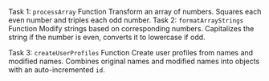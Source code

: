 Task 1: `processArray` Function
Transform an array of numbers.
Squares each even number and triples each odd number.
Task 2: `formatArrayStrings` Function
Modify strings based on corresponding numbers.
Capitalizes the string if the number is even, converts it to lowercase if odd.

Task 3: `createUserProfiles` Function
Create user profiles from names and modified names.
 Combines original names and modified names into objects with an auto-incremented `id`.

